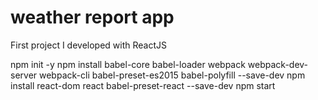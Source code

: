 # weather report app
First project I developed with ReactJS

npm init -y
npm install babel-core babel-loader webpack webpack-dev-server webpack-cli babel-preset-es2015 babel-polyfill --save-dev
npm install react-dom react babel-preset-react --save-dev
npm start
